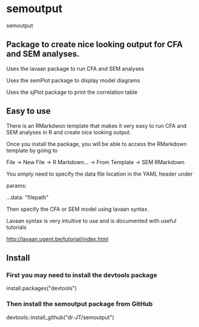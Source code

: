 # semoutput
semoutput

## Package to create nice looking output for CFA and SEM analyses.

Uses the lavaan package to run CFA and SEM analyses

Uses the semPlot package to display model diagrams

Uses the sjPlot package to print the correlation table

## Easy to use

There is an RMarkdwon template that makes it very easy to run CFA and SEM analyses in R and create nice looking output.

Once you install the package, you will be able to access the RMarkdown template by going to

File -> New File -> R Markdown... -> From Template -> SEM RMarkdown

You simply need to specify the data file location in the YAML header under 

params:

...data: "filepath"
  
Then specify the CFA or SEM model using lavaan syntax. 

Lavaan syntax is very intuitive to use and is documented with useful tutorials

http://lavaan.ugent.be/tutorial/index.html

## Install

### First you may need to install the devtools package

install.packages("devtools")

### Then install the semoutput package from GitHub

devtools::install_github("dr-JT/semoutput")
